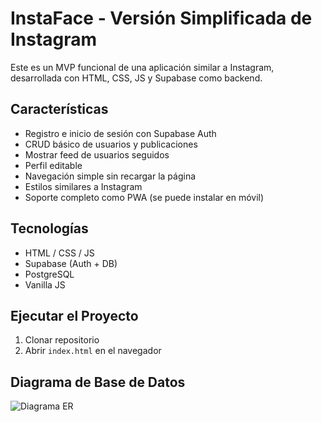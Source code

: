 # InstaFace - Versión Simplificada de Instagram

Este es un MVP funcional de una aplicación similar a Instagram, desarrollada con HTML, CSS, JS y Supabase como backend.

## Características

- Registro e inicio de sesión con Supabase Auth
- CRUD básico de usuarios y publicaciones
- Mostrar feed de usuarios seguidos
- Perfil editable
- Navegación simple sin recargar la página
- Estilos similares a Instagram
- Soporte completo como PWA (se puede instalar en móvil)

## Tecnologías

- HTML / CSS / JS
- Supabase (Auth + DB)
- PostgreSQL
- Vanilla JS

## Ejecutar el Proyecto

1. Clonar repositorio
2. Abrir `index.html` en el navegador

## Diagrama de Base de Datos

![Diagrama ER](assets/images/diagrama_er.png)